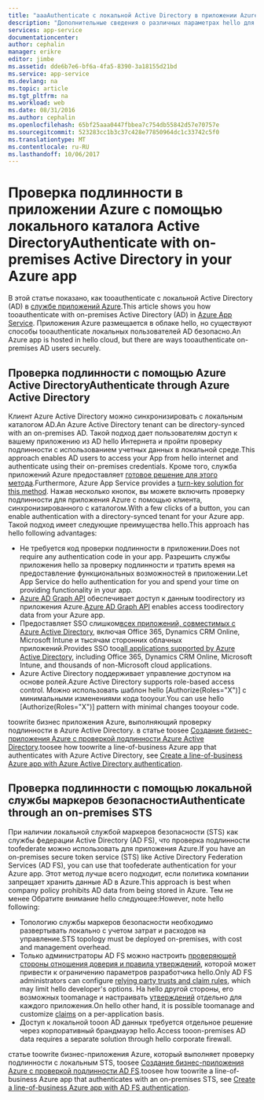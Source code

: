 ```yaml
---
title: "aaaAuthenticate с локальной Active Directory в приложении Azure | Документы Microsoft"
description: "Дополнительные сведения о различных параметрах hello для бизнес приложений в службе приложений Azure tooauthenticate с локальной Active Directory"
services: app-service
documentationcenter: 
author: cephalin
manager: erikre
editor: jimbe
ms.assetid: dde6b7e6-bf6a-4fa5-8390-3a18155d21bd
ms.service: app-service
ms.devlang: na
ms.topic: article
ms.tgt_pltfrm: na
ms.workload: web
ms.date: 08/31/2016
ms.author: cephalin
ms.openlocfilehash: 65bf25aaa0447fbbea7c754db55842d57e70757e
ms.sourcegitcommit: 523283cc1b3c37c428e77850964dc1c33742c5f0
ms.translationtype: MT
ms.contentlocale: ru-RU
ms.lasthandoff: 10/06/2017
---
```

# <a name="authenticate-with-on-premises-active-directory-in-your-azure-app"></a><span data-ttu-id="92513-103">Проверка подлинности в приложении Azure с помощью локального каталога Active Directory</span><span class="sxs-lookup"><span data-stu-id="92513-103">Authenticate with on-premises Active Directory in your Azure app</span></span>
<span data-ttu-id="92513-104">В этой статье показано, как tooauthenticate с локальной Active Directory (AD) в [службе приложений Azure](../app-service/app-service-value-prop-what-is.md).</span><span class="sxs-lookup"><span data-stu-id="92513-104">This article shows you how tooauthenticate with on-premises Active Directory (AD) in [Azure App Service](../app-service/app-service-value-prop-what-is.md).</span></span> <span data-ttu-id="92513-105">Приложения Azure размещается в облаке hello, но существуют способы tooauthenticate локальных пользователей AD безопасно.</span><span class="sxs-lookup"><span data-stu-id="92513-105">An Azure app is hosted in hello cloud, but there are ways tooauthenticate on-premises AD users securely.</span></span> 

## <a name="authenticate-through-azure-active-directory"></a><span data-ttu-id="92513-106">Проверка подлинности с помощью Azure Active Directory</span><span class="sxs-lookup"><span data-stu-id="92513-106">Authenticate through Azure Active Directory</span></span>
<span data-ttu-id="92513-107">Клиент Azure Active Directory можно синхронизировать с локальным каталогом AD.</span><span class="sxs-lookup"><span data-stu-id="92513-107">An Azure Active Directory tenant can be directory-synced with an on-premises AD.</span></span> <span data-ttu-id="92513-108">Такой подход дает пользователям доступ к вашему приложению из AD hello Интернета и пройти проверку подлинности с использованием учетных данных в локальной среде.</span><span class="sxs-lookup"><span data-stu-id="92513-108">This approach enables AD users to access your App from hello internet and authenticate using their on-premises credentials.</span></span> <span data-ttu-id="92513-109">Кроме того, служба приложений Azure предоставляет [готовое решение для этого метода](../app-service-mobile/app-service-mobile-how-to-configure-active-directory-authentication.md).</span><span class="sxs-lookup"><span data-stu-id="92513-109">Furthermore, Azure App Service provides a [turn-key solution for this method](../app-service-mobile/app-service-mobile-how-to-configure-active-directory-authentication.md).</span></span> <span data-ttu-id="92513-110">Нажав несколько кнопок, вы можете включить проверку подлинности для приложения Azure с помощью клиента, синхронизированного с каталогом.</span><span class="sxs-lookup"><span data-stu-id="92513-110">With a few clicks of a button, you can enable authentication with a directory-synced tenant for your Azure app.</span></span> <span data-ttu-id="92513-111">Такой подход имеет следующие преимущества hello.</span><span class="sxs-lookup"><span data-stu-id="92513-111">This approach has hello following advantages:</span></span>

* <span data-ttu-id="92513-112">Не требуется код проверки подлинности в приложении.</span><span class="sxs-lookup"><span data-stu-id="92513-112">Does not require any authentication code in your app.</span></span> <span data-ttu-id="92513-113">Разрешить службы приложения hello за проверку подлинности и тратить время на предоставление функциональных возможностей в приложении.</span><span class="sxs-lookup"><span data-stu-id="92513-113">Let App Service do hello authentication for you and spend your time on providing functionality in your app.</span></span>
* <span data-ttu-id="92513-114">[Azure AD Graph API](http://msdn.microsoft.com/library/azure/hh974476.aspx) обеспечивает доступ к данным toodirectory из приложения Azure.</span><span class="sxs-lookup"><span data-stu-id="92513-114">[Azure AD Graph API](http://msdn.microsoft.com/library/azure/hh974476.aspx) enables access toodirectory data from your Azure app.</span></span>
* <span data-ttu-id="92513-115">Предоставляет SSO слишком[всех приложений, совместимых с Azure Active Directory](/marketplace/active-directory/), включая Office 365, Dynamics CRM Online, Microsoft Intune и тысячам сторонних облачных приложений.</span><span class="sxs-lookup"><span data-stu-id="92513-115">Provides SSO too[all applications supported by Azure Active Directory](/marketplace/active-directory/), including Office 365, Dynamics CRM Online, Microsoft Intune, and thousands of non-Microsoft cloud applications.</span></span> 
* <span data-ttu-id="92513-116">Azure Active Directory поддерживает управление доступом на основе ролей.</span><span class="sxs-lookup"><span data-stu-id="92513-116">Azure Active Directory supports role-based access control.</span></span> <span data-ttu-id="92513-117">Можно использовать шаблон hello [Authorize(Roles="X")] с минимальными изменениями кода tooyour.</span><span class="sxs-lookup"><span data-stu-id="92513-117">You can use hello [Authorize(Roles="X")] pattern with minimal changes tooyour code.</span></span>

<span data-ttu-id="92513-118">toowrite бизнес приложения Azure, выполняющий проверку подлинности в Azure Active Directory. в статье toosee [Создание бизнес-приложения Azure с проверкой подлинности Azure Active Directory](web-sites-dotnet-lob-application-azure-ad.md).</span><span class="sxs-lookup"><span data-stu-id="92513-118">toosee how toowrite a line-of-business Azure app that authenticates with Azure Active Directory, see [Create a line-of-business Azure app with Azure Active Directory authentication](web-sites-dotnet-lob-application-azure-ad.md).</span></span>

## <a name="authenticate-through-an-on-premises-sts"></a><span data-ttu-id="92513-119">Проверка подлинности с помощью локальной службы маркеров безопасности</span><span class="sxs-lookup"><span data-stu-id="92513-119">Authenticate through an on-premises STS</span></span>
<span data-ttu-id="92513-120">При наличии локальной службой маркеров безопасности (STS) как службы федерации Active Directory (AD FS), что проверка подлинности toofederate можно использовать для приложения Azure.</span><span class="sxs-lookup"><span data-stu-id="92513-120">If you have an on-premises secure token service (STS) like Active Directory Federation Services (AD FS), you can use that toofederate authentication for your Azure app.</span></span> <span data-ttu-id="92513-121">Этот метод лучше всего подходит, если политика компании запрещает хранить данные AD в Azure.</span><span class="sxs-lookup"><span data-stu-id="92513-121">This approach is best when company policy prohibits AD data from being stored in Azure.</span></span> <span data-ttu-id="92513-122">Тем не менее Обратите внимание hello следующее:</span><span class="sxs-lookup"><span data-stu-id="92513-122">However, note hello following:</span></span>

* <span data-ttu-id="92513-123">Топологию службы маркеров безопасности необходимо развертывать локально с учетом затрат и расходов на управление.</span><span class="sxs-lookup"><span data-stu-id="92513-123">STS topology must be deployed on-premises, with cost and management overhead.</span></span>
* <span data-ttu-id="92513-124">Только администраторы AD FS можно настроить [проверяющей стороны отношения доверия и правила утверждений](http://technet.microsoft.com/library/dd807108.aspx), которой может привести к ограничению параметров разработчика hello.</span><span class="sxs-lookup"><span data-stu-id="92513-124">Only AD FS administrators can configure [relying party trusts and claim rules](http://technet.microsoft.com/library/dd807108.aspx), which may limit hello developer's options.</span></span> <span data-ttu-id="92513-125">На hello другой стороны, его возможных toomanage и настраивать [утверждений](http://technet.microsoft.com/library/ee913571.aspx) отдельно для каждого приложения.</span><span class="sxs-lookup"><span data-stu-id="92513-125">On hello other hand, it is possible toomanage and customize [claims](http://technet.microsoft.com/library/ee913571.aspx) on a per-application basis.</span></span>
* <span data-ttu-id="92513-126">Доступ к локальной tooon AD данных требуется отдельное решение через корпоративный брандмауэр hello.</span><span class="sxs-lookup"><span data-stu-id="92513-126">Access tooon-premises AD data requires a separate solution through hello corporate firewall.</span></span>

<span data-ttu-id="92513-127">статье toowrite бизнес-приложения Azure, который выполняет проверку подлинности с локальным STS, toosee [Создание бизнес-приложения Azure с проверкой подлинности AD FS](web-sites-dotnet-lob-application-adfs.md).</span><span class="sxs-lookup"><span data-stu-id="92513-127">toosee how toowrite a line-of-business Azure app that authenticates with an on-premises STS, see [Create a line-of-business Azure app with AD FS authentication](web-sites-dotnet-lob-application-adfs.md).</span></span>

